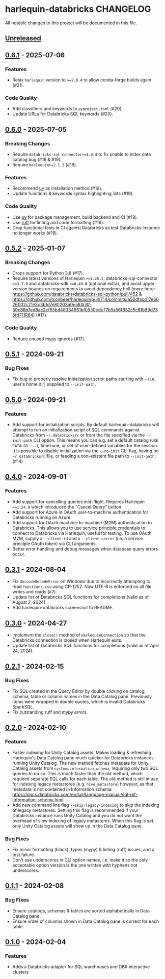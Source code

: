 # harlequin-databricks CHANGELOG

All notable changes to this project will be documented in this file.

## [Unreleased]

## [0.6.1] - 2025-07-06


### Features

- Relax `harlequin` version to `>=2.0.4` to allow conda-forge builds again (#21).

### Code Quality

- Add classifiers and keywords to `pyproject.toml` (#20).
- Update URLs for Databricks SQL keywords (#20).

## [0.6.0] - 2025-07-05

### Breaking Changes

- Require `databricks-sql-connector>=4.0.4` to fix unable to index data catalog bug (#18 & #19).
- Require `harlequin>=2.1.2` (#19).

### Features

- Recommend [uv](https://github.com/astral-sh/uv) as installation method (#19).
- Update functions & keywords syntax highlighting lists (#19).

### Code Quality

- Use [uv](https://github.com/astral-sh/uv) for package management, build backend and CI (#19).
- Use [ruff](https://github.com/astral-sh/ruff) for linting and code formatting (#19).
- Drop functional tests in CI against Databricks as test Databricks instance no longer works (#19).

## [0.5.2] - 2025-01-07

### Breaking Changes

- Drops support for Python 3.8 (#17).
- Require latest versions of Harlequin `>=1.25.2`, databricks-sql-connector `>=3.7.0` and
databricks-sdk `>=0.40.0` (optional extra), and avoid upper version bounds on requirements to avoid
dependency hell (more here: https://github.com/databricks/databricks-sql-python/pull/452 &
https://github.com/tconbeer/harlequin/pull/714/commits/a50dfacd17e6626002c21e3c3bfd7e80203a0ea8#diff-50c86b7ed8ac2cf95bd48334961bf0530cdc77b5a56f852c5c61b89d735fd711R64)
(#17).

### Code Quality

- Reduce unused mypy ignores (#17).

## [0.5.1] - 2024-09-21

### Bug Fixes

-   Fix bug to properly resolve initialization script paths starting with `~` (i.e. user's home
dir) supplied to `--init-path`.

## [0.5.0] - 2024-09-21

### Features

-   Add support for initialization scripts. By default harlequin-databricks will attempt to run an
initialization script of SQL commands against Databricks from `~/.databricksrc` or from the file
specified via the `--init-path` CLI option. This means you can e.g. set a default catalog
(`USE CATALOG ...`), timezone, or set of user-defined variables for the session. It is possible to
disable initialization via the `--no-init` CLI flag, having no  `~/.databricksrc` file, or feeding
a non-existent file path to `--init-path`. (#14)

## [0.4.0] - 2024-09-01

### Features

-   Add support for cancelling queries mid-flight. Requires Harlequin `>=1.24.0` which introduced
the "Cancel Query" button.
-   Add support for Azure in OAuth user-to-machine authentication for Databricks running on Azure.
-   Add support for OAuth machine-to-machine (M2M) authentication to Databricks. This allows you to
use service principle credentials to connect to Databricks via Harlequin, useful for testing. To
use OAuth M2M, supply a `--client-id` and a `--client-secret` (i.e. a service principle OAuth
token) via CLI arguments.
-   Better error handling and debug messages when database query errors occur.

## [0.3.1] - 2024-08-04

-   Fix `UnicodeDecodeError` on Windows due to incorrectly attempting to read `functions.csv` using
CP-1252. Now UTF-8 is enforced on all file writes and reads (#7).
-   Update list of Databricks SQL functions for completions (valid as of August 2, 2024).
-   Add harlequin-databricks screenshot to README.

## [0.3.0] - 2024-04-27

-   Implement the `close()` method of `HarlequinConnection` so that the Databricks connection is
closed when Harlequin exits.
-   Update list of Databricks SQL functions for completions (valid as of April 24, 2024).

## [0.2.1] - 2024-02-15

### Bug Fixes

-   Fix SQL created in the Query Editor by double clicking on catalog, schema, table or column
names in the Data Catalog pane. Previously items were wrapped in double quotes, which is invalid
Databricks SparkSQL.
-   Fix outstanding ruff and mypy errors.

## [0.2.0] - 2024-02-10

### Features

-   Faster indexing for Unity Catalog assets. Makes loading & refreshing Harlequin's Data Catalog
pane much quicker for Databricks instances running Unity Catalog. The new method fetches metadata
for Unity Catalog assets from `system.information_schema`, requiring only two SQL queries to do so.
This is much faster than the old method, which required separate SQL calls for each table. The old
method is still in use for indexing legacy metastores (e.g. `hive_metastore`) however, as that
metadata is not contained in Information schema:
https://docs.databricks.com/en/sql/language-manual/sql-ref-information-schema.html
-   Add new command line flag `--skip-legacy-indexing` to skip the indexing of legacy metastores.
Setting this flag is recommended if your Databricks instance runs Unity Catalog and you do not want
the overhead of slow indexing of legacy metastores. When this flag is set, only Unity Catalog
assets will show up in the Data Catalog pane.

### Bug Fixes

-   Fix minor formatting (black), types (mypy) & linting (ruff) issues, and a test failure.
-   Don't use underscores in CLI option names, i.e. make it so the only acceptable option version
is the one written with hyphens not underscores.

## [0.1.1] - 2024-02-08

### Bug Fixes

-   Ensure catalogs, schemas & tables are sorted alphabetically in Data Catalog pane.
-   Ensure order of columns shown in Data Catalog pane is correct for each table.

## [0.1.0] - 2024-02-04

### Features

-   Adds a Databricks adapter for SQL warehouses and DBR interactive clusters.

[Unreleased]: https://github.com/alexmalins/harlequin-databricks/compare/0.6.1...HEAD

[0.6.1]: https://github.com/alexmalins/harlequin-databricks/compare/0.6.0...0.6.1

[0.6.0]: https://github.com/alexmalins/harlequin-databricks/compare/0.5.2...0.6.0

[0.5.2]: https://github.com/alexmalins/harlequin-databricks/compare/0.5.1...0.5.2

[0.5.1]: https://github.com/alexmalins/harlequin-databricks/compare/0.5.0...0.5.1

[0.5.0]: https://github.com/alexmalins/harlequin-databricks/compare/0.4.0...0.5.0

[0.4.0]: https://github.com/alexmalins/harlequin-databricks/compare/0.3.1...0.4.0

[0.3.1]: https://github.com/alexmalins/harlequin-databricks/compare/0.3.0...0.3.1

[0.3.0]: https://github.com/alexmalins/harlequin-databricks/compare/0.2.1...0.3.0

[0.2.1]: https://github.com/alexmalins/harlequin-databricks/compare/0.2.0...0.2.1

[0.2.0]: https://github.com/alexmalins/harlequin-databricks/compare/0.1.1...0.2.0

[0.1.1]: https://github.com/alexmalins/harlequin-databricks/compare/0.1.0...0.1.1

[0.1.0]: https://github.com/alexmalins/harlequin-databricks/compare/a7156a0f90418d2130838b737592528c89a43ac8...0.1.0
